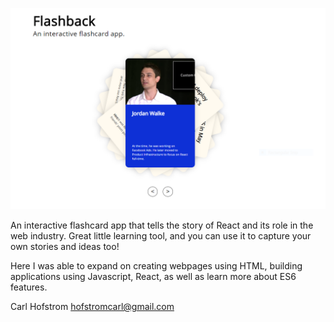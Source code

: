 ![](images/Flashback2.PNG)

An interactive flashcard app that tells the story of React and its role in the web industry. Great little learning tool, and you can
use it to capture your own stories and ideas too!

Here I was able to expand on creating webpages using HTML, building applications using Javascript, React, as well as learn
more about ES6 features. 


Carl Hofstrom hofstromcarl@gmail.com
